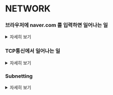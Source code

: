 # NETWORK

### 브라우저에 naver.com 를 입력하면 일어나는 일
<details>
   <summary> 자세히 보기 </summary>
 
 <br>

PC쪽에서 브라우저에 naver.com 를 입력하면

운영체제 수준에 따라 다른데 윈도우 기준으로는 도메인 이름을 기준으로 통신을 하려면 IP주소를 알아야한다.

그래서 1차적으로 DNS에 질의를 해야한다.

DNS를 hirachy한 구조를 가지고 있다. 분산형 DB구조이다.

하지만 DNS에 먼저 물어보기전에 컴퓨터마다 호스트파일이라는걸 가지고 있다.

그다음은 DNS Cache에 질의를 해서 캐시에 있을 경우 DNS에 질의하지 않는다.

DNS cache에도 없다면 DNS질의를 시작한다.

네트워크 설정에 따라서 DNS에 질의한다.

공유기가 DNS 포워딩 기능이 있어서 공유기가 DNS에 물어봐서 답을 컴퓨터에 전달해주는 구조도 있다.

또는 DNS에 직접 질의를 할 수도 있다.

그럼 IP주소를 획득하게 된다.

그다음 TCP연결을 한다. http 통신을 위해서

TCP연결이 성공한다면 이제 그다음 http request가 나간다.

하지만 조금 규모가 있는 회사는 무조건 GSLB를 타게 돼있다.

GSLB를 구현하는 방법이 여러가지가 있는데 그중에서 CDN서비스가 있다.

CDN은 PC에서 접속할떄 접속자의 IP를 판단하여 접속자의 위치를 판단한다.

그리고 사용자의 위치를 기반으로 어떤 서버로 접근할떄 가장 빠른지 판단한다. 이때 health check도 진행한다. 그리고 살아 있는 서버이면서 사용자에게 가장 가까운 서버에게 연결시켜주는 것이다.

그렇기 때문에 IP는 달라질 수 있다 왜냐? 내가 접속을 시도할때 가장 원활한 서버쪽으로 접근하기 때문이다.

    
</details>


### TCP통신에서 일어나는 일
<details>
   <summary> 자세히 보기 </summary>
 
 <br>

TCP통신에서는 먼저 3 - way handshake가 일어난다.

그다음 서버 입장에서 살펴보면 서버가 소켓이라는 파일을 열어서 Write또는 Receive를 하게된다.

소켓은 서버와 클라이언트가 양방향 통신을 하기 위해서 사용되는 파일이다.

socket은 TCP/IP 를 추상화 한 것이다.

socket과 TCP/IP 사이에서는 분해라는 것이 일어난다.

TCP에는 버퍼가 존재하는데 서버가 가지고 있는 메모리에 (버퍼) 담겨 있기 떄문에 버퍼에서 버퍼로 데이터를 보내는 과정을 Buffered I/O라고 한다.

TCP에서 IP쪽으로 데이터가 내려갈때 버퍼 데이터를 잘개 쪼갠다. 그것을 우리는 세그먼트라고 부른다. (이것이 분해)

분해가 일어날때 우리는 각각의 세그먼트에게 번호를 붙인다.

그래서 누군가 패킷이란 무엇이냐라고 물어본다면 이를 택배박스와 굉장히 유사하다고 말할 수 있다.

패킷에는 세그먼트가 담겨있고 이는 NIC로 내려가면서 L2레이어에서 프레임 형태에 담기게 된다.

패킷은 기본적으로 end to end로 가게되는 반면 프레임 형태 네트워크를 거치면서 자주 교체되게 된다.

  
   ![image](https://user-images.githubusercontent.com/55564829/192148300-bbe203ab-9f69-4af9-ba32-1563c8970591.png)
  
서버에서 처음 프레임을 받는 네트워크 장치에서는 프레임을 제거하고 상위 레이어로 올린다.

그다음 IP 계층에서 패킷을 제거하고 세그먼트 형태로 TCP에 올리고 TCP 버퍼에 해당 세그먼트 데이터가 적재된다.

이때 세그먼트를 잘 받았다는 걸 서버에게 알려주는 것이 ACK이다.


</details>


### Subnetting
<details>
   <summary> 자세히 보기 </summary>
 
 <br>
   서브넷팅은 하나의 물리적 네트워크를 더 작은 논리적인 그룹 여러개로 쪼개는 행위이다. IP주소는 네트워크 세그먼트와 호스트 세그먼트를 포함하고 있다. 서브넷은 호스트 부분의 아이피 어드레스 비트들을 활용하여 더 작은 서브 네트워크를 형성한다.
   
   네트워크 IP 내에서는 서로 다른 호스트 IP들은 라우터와 같은 통신 장비 없이 통신할 수 있다. 다만 서브넷 네트워크는 서로 다른 서브넷 네트워크랑 통신하기 위해 라우터와 같은 통신 장비가 필요하다.
   
   서브넷팅은 네트워크 트래픽을 줄이는 도움을 줄 수 있고 네트워크 복잡성을 줄이는데 도움을 준다. 서브넷팅은 여러개의 LAN 세그먼트들에게 IP를 할당하는데 필수적이다.
   
   서브넷은 서브넷마스크라는 비트를 사용해서 구분할 수 있습니다. 서브넷 마스크는 IP 대역중 어떤 비트까지 서브넷팅을 할지 결정해줍니다.
   
   IP주소와 서브넷 마스크를 AND연산 했을때의 결과를 사용해서 서브넷 네트워크를 구할 수 있습니다. 

</details>
